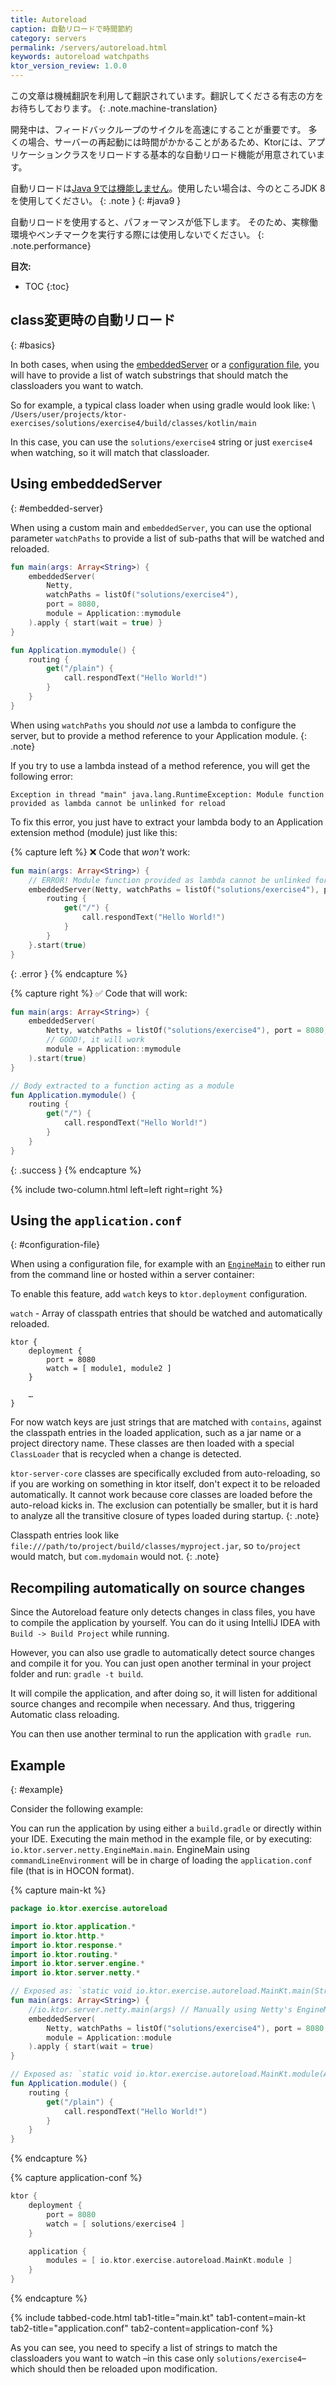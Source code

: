 ```yaml
---
title: Autoreload
caption: 自動リロードで時間節約
category: servers
permalink: /servers/autoreload.html
keywords: autoreload watchpaths
ktor_version_review: 1.0.0
---
```


この文章は機械翻訳を利用して翻訳されています。翻訳してくださる有志の方をお待ちしております。
{: .note.machine-translation}

開発中は、フィードバックループのサイクルを高速にすることが重要です。
多くの場合、サーバーの再起動には時間がかかることがあるため、Ktorには、アプリケーションクラスをリロードする基本的な自動リロード機能が用意されています。

自動リロードは[Java 9では機能しません](https://github.com/ktorio/ktor/issues/359)。使用したい場合は、今のところJDK 8を使用してください。
{: .note }
{: #java9 }

自動リロードを使用すると、パフォーマンスが低下します。
そのため、実稼働環境やベンチマークを実行する際には使用しないでください。
{: .note.performance}

**目次:**

* TOC
{:toc}

## class変更時の自動リロード
{: #basics}

In both cases, when using the [embeddedServer](#embedded-server) or a [configuration file](#configuration-file), you will have to provide a list of watch substrings
that should match the classloaders you want to watch.

So for example, a typical class loader when using gradle would look like: \\
`/Users/user/projects/ktor-exercises/solutions/exercise4/build/classes/kotlin/main`

In this case, you can use the `solutions/exercise4` string or just `exercise4` when watching, so it will match that classloader.

## Using embeddedServer
{: #embedded-server}

When using a custom main and `embeddedServer`,
you can use the optional parameter `watchPaths` to provide
a list of sub-paths that will be watched and reloaded.

```kotlin
fun main(args: Array<String>) {
    embeddedServer(
        Netty,
        watchPaths = listOf("solutions/exercise4"),
        port = 8080,
        module = Application::mymodule
    ).apply { start(wait = true) }
}

fun Application.mymodule() {
    routing {
        get("/plain") {
            call.respondText("Hello World!")
        }
    }
}
```

When using `watchPaths` you should *not* use a lambda to configure the server, but to provide a method reference to your
Application module.
{: .note}


If you try to use a lambda instead of a method reference, you will get the following error:
```
Exception in thread "main" java.lang.RuntimeException: Module function provided as lambda cannot be unlinked for reload
```

To fix this error, you just have to extract your lambda body to an Application extension method (module) just like this:

{% capture left %}
❌ Code that *won't* work:
```kotlin
fun main(args: Array<String>) {
    // ERROR! Module function provided as lambda cannot be unlinked for reload
    embeddedServer(Netty, watchPaths = listOf("solutions/exercise4"), port = 8080) {
        routing {
            get("/") {
                call.respondText("Hello World!")
            }
        }
    }.start(true)
}
```
{: .error }
{% endcapture %}

{% capture right %}
✅ Code that will work:
```kotlin
fun main(args: Array<String>) {
    embeddedServer(
        Netty, watchPaths = listOf("solutions/exercise4"), port = 8080,
        // GOOD!, it will work 
        module = Application::mymodule
    ).start(true)
}

// Body extracted to a function acting as a module
fun Application.mymodule() {
    routing {
        get("/") {
            call.respondText("Hello World!")
        }
    }
}
```
{: .success }
{% endcapture %}

{% include two-column.html left=left right=right %}

## Using the `application.conf`
{: #configuration-file}

When using a configuration file, for example with an [`EngineMain`](/servers/engine.html) to either run
from the command line or hosted within a server container: 

To enable this feature, add `watch` keys to `ktor.deployment` configuration. 

`watch` - Array of classpath entries that should be watched and automatically reloaded.

```
ktor {
    deployment {
        port = 8080
        watch = [ module1, module2 ]
    }
    
    …
}
```

For now watch keys are just strings that are matched with `contains`, against the classpath entries in the loaded 
application, such as a jar name or a project directory name. 
These classes are then loaded with a special `ClassLoader` that is recycled when a change is detected.

`ktor-server-core` classes are specifically excluded from auto-reloading, so if you are working on something in ktor itself, 
don't expect it to be reloaded automatically. It cannot work because core classes are loaded before the auto-reload kicks in. 
The exclusion can potentially be smaller, but it is hard to analyze all the transitive closure of types loaded during
startup.
{: .note}

Classpath entries look like `file:///path/to/project/build/classes/myproject.jar`, so `to/project` would match, but `com.mydomain` would not.
{: .note}

## Recompiling automatically on source changes

Since the Autoreload feature only detects changes in class files, you have to compile the application by yourself.
You can do it using IntelliJ IDEA with `Build -> Build Project` while running.

However, you can also use gradle to automatically detect source changes and compile it for you. You can just open
another terminal in your project folder and run: `gradle -t build`.

It will compile the application, and after doing so,
it will listen for additional source changes and recompile when necessary. And thus, triggering Automatic class reloading.

You can then use another terminal to run the application with `gradle run`.

## Example
{: #example}

Consider the following example:

You can run the application by using either a `build.gradle` or directly within your IDE.
Executing the main method in the example file, or by executing: `io.ktor.server.netty.EngineMain.main`.
EngineMain using `commandLineEnvironment` will be in charge of loading the `application.conf` file (that is in HOCON format).

{% capture main-kt %}
```kotlin
package io.ktor.exercise.autoreload

import io.ktor.application.*
import io.ktor.http.*
import io.ktor.response.*
import io.ktor.routing.*
import io.ktor.server.engine.*
import io.ktor.server.netty.*

// Exposed as: `static void io.ktor.exercise.autoreload.MainKt.main(String[] args)`
fun main(args: Array<String>) {
    //io.ktor.server.netty.main(args) // Manually using Netty's EngineMain
    embeddedServer(
        Netty, watchPaths = listOf("solutions/exercise4"), port = 8080,
        module = Application::module
    ).apply { start(wait = true) 
}

// Exposed as: `static void io.ktor.exercise.autoreload.MainKt.module(Application receiver)`
fun Application.module() {
    routing {
        get("/plain") {
            call.respondText("Hello World!")
        }
    }
}
```
{% endcapture %}

{% capture application-conf %}
```kotlin
ktor {
    deployment {
        port = 8080
        watch = [ solutions/exercise4 ]
    }

    application {
        modules = [ io.ktor.exercise.autoreload.MainKt.module ]
    }
}
```
{% endcapture %}

{% include tabbed-code.html
    tab1-title="main.kt" tab1-content=main-kt
    tab2-title="application.conf" tab2-content=application-conf
%}


As you can see, you need to specify a list of strings to match the classloaders you want to watch –in this case only `solutions/exercise4`– which should then be reloaded upon modification.
